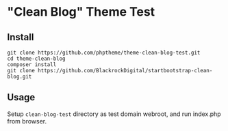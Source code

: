 # "Clean Blog" Theme Test

## Install

~~~
git clone https://github.com/phptheme/theme-clean-blog-test.git
cd theme-clean-blog
composer install
git clone https://github.com/BlackrockDigital/startbootstrap-clean-blog.git
~~~

## Usage

Setup `clean-blog-test` directory as test domain webroot, and run index.php from browser.
